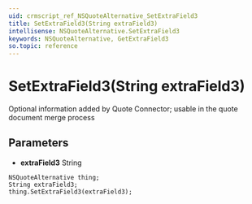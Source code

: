 ```yaml
---
uid: crmscript_ref_NSQuoteAlternative_SetExtraField3
title: SetExtraField3(String extraField3)
intellisense: NSQuoteAlternative.SetExtraField3
keywords: NSQuoteAlternative, GetExtraField3
so.topic: reference
---
```


# SetExtraField3(String extraField3)

Optional information added by Quote Connector; usable in the quote document merge process

## Parameters

* **extraField3** String

```crmscript
NSQuoteAlternative thing;
String extraField3;
thing.SetExtraField3(extraField3);
```

